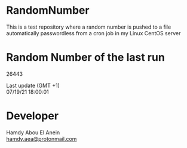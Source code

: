 # RandomNumber    
This is a test repository where a random number is pushed to a file automatically passwordless from a cron job in my Linux CentOS server    
# Random Number of the last run   
26443
      
Last update (GMT +1)    
07/19/21 18:00:01
# Developer    
Hamdy Abou El Anein   
hamdy.aea@protonmail.com
